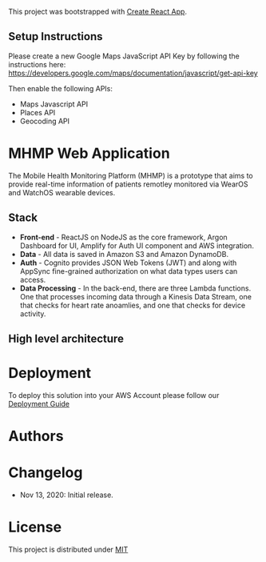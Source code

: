 This project was bootstrapped with [Create React App](https://github.com/facebook/create-react-app).


## Setup Instructions

Please create a new Google Maps JavaScript API Key by following the instructions here: https://developers.google.com/maps/documentation/javascript/get-api-key

Then enable the following APIs:
- Maps Javascript API
- Places API
- Geocoding API

# MHMP Web Application
The Mobile Health Monitoring Platform (MHMP) is a prototype that aims to provide real-time information of patients remotley monitored via WearOS and WatchOS wearable devices.  

## Stack

* **Front-end** - ReactJS on NodeJS as the core framework, Argon Dashboard for UI, Amplify for Auth UI component and AWS integration.
* **Data** - All data is saved in Amazon S3 and Amazon DynamoDB.
* **Auth** - Cognito provides JSON Web Tokens (JWT) and along with AppSync fine-grained authorization on what data types users can access.
* **Data Processing** - In the back-end, there are three Lambda functions. One that processes incoming data through a Kinesis Data Stream, one that checks for heart rate anoamlies, and one that checks for device activity. 

## High level architecture



# Deployment
To deploy this solution into your AWS Account please follow our [Deployment Guide](./docs/deployment_guide.md)

# Authors


# Changelog
* Nov 13, 2020: Initial release.

# License
This project is distributed under  [MIT](https://github.com/UBC-CIC/Mobile_Health_Monitoring_Platform/blob/master/LICENSE.md) 
